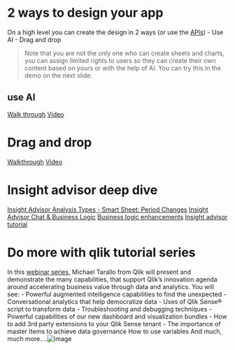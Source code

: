 # 2 ways to design your app
On a high level you can create the design in 2 ways (or use the [APIs](https://integration.qlik.com/?selection=7HHejiJX4CgsGEAJ8)) - Use AI - Drag and drop 
> Note that you are not the only one who can create sheets and charts, you can assign limited rights to users so they can create their own content based on yours or with the help of AI. You can try this in the demo on the next slide. 
## use AI
[Walk through](https://webapps.qlik.com/insight-advisor/index.html)
[Video](https://youtu.be/dCLEf_Z0e08?t=16)
# Drag and drop
[Walkthrough](https://webapps.qlik.com/simplified-authoring-experience/index.html)
[Video](https://youtu.be/MEnfRAjbaDk)
# Insight advisor deep dive
[Insight Advisor Analysis Types - Smart Sheet: Period Changes](https://youtu.be/5V-zCjxZeDw?list=PLW1uf5CQ_gSq6klZOXSpKQ0afQFJyqqEh)
[Insight Advisor Chat & Business Logic](https://youtu.be/PO7GwxfdfFQ)
[Business logic enhancements](https://youtu.be/9Law3vGI4Oo?t=14)
[Insight advisor tutorial](https://youtu.be/MwYlPRw52GA)
# Do more with qlik tutorial series
In this [webinar series](https://pages.qlik.com/21Q3_QDEV_DA_GBL_DoMorewithQlikTargetpage_Registration-LP.html), Michael Tarallo from Qlik will present and demonstrate the many capabilities, that support Qlik’s innovation agenda around accelerating business value through data and analytics. You will see:  - Powerful augmented intelligence capabilities to find the unexpected - Conversational analytics that help democratize data - Uses of Qlik Sense® script to transform data - Troubleshooting and debugging techniques - Powerful capabilities of our new dashboard and visualization bundles - How to add 3rd party extensions to your Qlik Sense tenant - The importance of master Items to achieve data governance How to use variables And much, much more….![image](https://user-images.githubusercontent.com/12411165/236796682-56d55532-3b62-41eb-b5aa-faa928d8a8cd.png)

